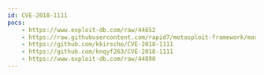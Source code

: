 ```yaml
---
id: CVE-2018-1111
pocs:
    - https://www.exploit-db.com/raw/44652
    - https://raw.githubusercontent.com/rapid7/metasploit-framework/master/modules/exploits/unix/dhcp/rhel_dhcp_client_command_injection.rb
    - https://github.com/kkirsche/CVE-2018-1111
    - https://github.com/knqyf263/CVE-2018-1111
    - https://www.exploit-db.com/raw/44890
---
```

